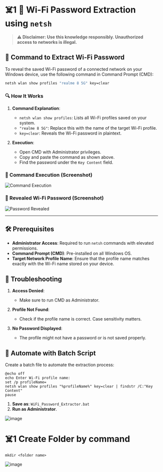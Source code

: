 # ☠️1 📡 Wi-Fi Password Extraction using `netsh`

> **⚠️ Disclaimer: Use this knowledge responsibly. Unauthorized access to networks is illegal.**

## 🚀 Command to Extract Wi-Fi Password

To reveal the saved Wi-Fi password of a connected network on your Windows device, use the following command in Command Prompt (CMD):

```bash
netsh wlan show profiles "realme 8 5G" key=clear
```

### 🔍 How It Works
1. **Command Explanation**:
   - `netsh wlan show profiles`: Lists all Wi-Fi profiles saved on your system.
   - `"realme 8 5G"`: Replace this with the name of the target Wi-Fi profile.
   - `key=clear`: Reveals the Wi-Fi password in plaintext.

2. **Execution**:
   - Open CMD with Administrator privileges.
   - Copy and paste the command as shown above.
   - Find the password under the `Key Content` field.

### 📸 Command Execution (Screenshot)
![Command Execution](https://github.com/user-attachments/assets/18011044-2c13-436b-b9ae-deebe05b069e)

### 🔑 Revealed Wi-Fi Password (Screenshot)
![Password Revealed](https://github.com/user-attachments/assets/d1b25850-53ac-4091-8a1c-f3c3cead3e18)

---

## 🛠 Prerequisites

- **Administrator Access**: Required to run `netsh` commands with elevated permissions.
- **Command Prompt (CMD)**: Pre-installed on all Windows OS.
- **Target Network Profile Name**: Ensure that the profile name matches exactly with the Wi-Fi name stored on your device.

## 🚧 Troubleshooting

1. **Access Denied**:
   - Make sure to run CMD as Administrator.

2. **Profile Not Found**:
   - Check if the profile name is correct. Case sensitivity matters.

3. **No Password Displayed**:
   - The profile might not have a password or is not saved properly.

## 🤖 Automate with Batch Script

Create a batch file to automate the extraction process:
```batch
@echo off
echo Enter Wi-Fi profile name:
set /p profileName=
netsh wlan show profiles "%profileName%" key=clear | findstr /C:"Key Content"
pause
```

1. **Save as**: `WiFi_Password_Extractor.bat`
2. **Run as Administrator**.

![image](https://github.com/user-attachments/assets/9f117455-2280-4db7-b32c-2eaaec2ed852)

# ☠️1 Create Folder by command
```
mkdir <folder name>
```
![image](https://github.com/user-attachments/assets/20067b87-4919-43ed-bc82-74d088ba3ea3)

